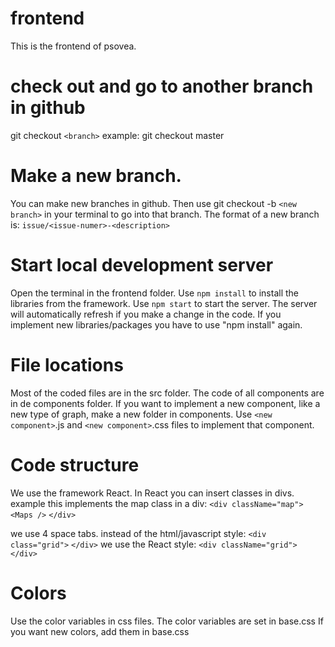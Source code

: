 # frontend
This is the frontend of psovea.

# check out and go to another branch in github
git checkout `<branch>`
example: git checkout master

# Make a new branch.
You can make new branches in github. Then use git checkout -b `<new branch>` in your terminal to go into that branch.
The format of a new branch is: `issue/<issue-numer>-<description>`

# Start local development server
Open the terminal in the frontend folder.
Use `npm install` to install the libraries from the framework.
Use `npm start` to start the server. The server will automatically refresh if you make a change in the code.
If you implement new libraries/packages you have to use "npm install" again.

# File locations
Most of the coded files are in the src folder. The code of all components are in de components folder.
If you want to implement a new component, like a new type of graph, make a new folder in components. Use `<new component>`.js and `<new component>`.css files to implement that component.

# Code structure
We use the framework React.
In React you can insert classes in divs.
example this implements the map class in a div: `<div className="map">` `<Maps />` `</div>`

we use 4 space tabs.
instead of the html/javascript style: `<div class="grid">` `</div>`
we use the React style: `<div className="grid">` `</div>`
# Colors
Use the color variables in css files. The color variables are set in base.css
If you want new colors, add them in base.css
